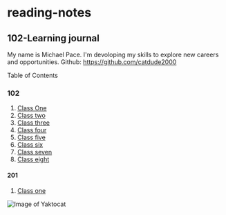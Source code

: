 # reading-notes
## 102-Learning journal

My name is Michael Pace.  I'm devoloping my skills to explore new careers and opportunities.
Github: https://github.com/catdude2000


 Table of Contents
### 102
1. [Class One](https://catdude2000.github.io/reading-notes/)
2. [Class two](/classtwo.md)
3. [Class three](https://catdude2000.github.io/Reading3/)
4. [Class four](https://catdude2000.github.io/Notes4/)
5. [Class five](https://catdude2000.github.io/reading-notes-5/)
6. [Class six](https://catdude2000.github.io/notes6/)
7. [Class seven](https://catdude2000.github.io/notes7/)
8. [Class eight](https://catdude2000.github.io/notes8/)


#### 201
1. [Class one]()

![Image of Yaktocat](https://octodex.github.com/images/yaktocat.png)
  
